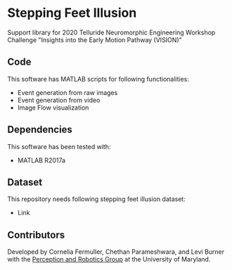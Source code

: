 # Stepping Feet Illusion 

Support library for 2020 Telluride Neuromorphic Engineering Workshop Challenge "Insights into the Early Motion Pathway (VISION)"


## Code

This software has MATLAB scripts for following functionalities:

* Event generation from raw images
* Event generation from video
* Image Flow visualization 

## Dependencies

This software has been tested with:
* MATLAB R2017a 


## Dataset

This repository needs following stepping feet illusion dataset:

* Link 

## Contributors

Developed by Cornelia Fermuller, Chethan Parameshwara, and Levi Burner with the [Perception and Robotics Group](http://prg.cs.umd.edu/) at the University of Maryland.
